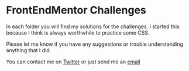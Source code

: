 # FrontEndMentor Challenges

In each folder you will find my solutions for the challenges. I started this because I think is always worthwhile to practice some CSS. 

Please let me know if you have any suggestions or trouble understanding anything that I did.

You can contact me on [Twitter](twitter.com/itscrisu) or just send me an [email](mailto:cristian.eng3@gmail.com)

